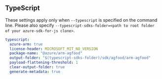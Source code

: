 ## TypeScript

These settings apply only when `--typescript` is specified on the command line.
Please also specify `--typescript-sdks-folder=<path to root folder of your azure-sdk-for-js clone>`.

``` yaml $(typescript)
typescript:
  azure-arm: true
  license-header: MICROSOFT_MIT_NO_VERSION
  package-name: "@azure/arm-agfood"
  output-folder: "$(typescript-sdks-folder)/sdk/agfood/arm-agfood"
  payload-flattening-threshold: 1
  clear-output-folder: true
  generate-metadata: true
```
